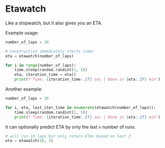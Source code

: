 # Etawatch

Like a stopwatch, but it also gives you an ETA.

Example usage:

```python
number_of_laps = 10

# construction immediately starts timer
eta = etawatch(number_of_laps)

for i in range(number_of_laps):
    time.sleep(random.randint(1, 5))
    eta, iteration_time = eta()
    print(f'Time: {iteration_time:.2f} sec | Done in {eta:.2f} min')
```

Another example:

```python
number_of_laps = 10

for i, eta, last_iter_time in enumerate(etawatch(number_of_laps)):
    time.sleep(random.randint(1, 5))
    print(f'Time: {iteration_time:.2f} sec | Done in {eta:.2f} min')
```

It can optionally predict ETA by only the last `n` number of runs.

```python
# will run 10 laps but only return ETAs based on last 3
eta = etawatch(10, 3)
```
